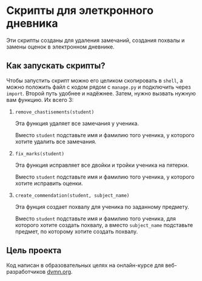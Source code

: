 # Скрипты для элеткронного дневника
Эти скрипты созданы для удаления замечаний, создания похвалы и замены оценок в электронном дневнике.


## Как запускать скрипты?
Чтобы запустить скрипт можно его целиком скопировать в `shell`, а можно положить файл с кодом рядом с `manage.py` и подключить через `import`. Второй путь удобнее и надёжнее.
Затем, нужно вызвать нужную вам функцию.
Их всего 3:

1. `remove_chastisements(student)`

    Эта функция удаляет все замечания у ученика.

    Вместо `student` подставьте имя и фамилию того ученика, у которого хотите удалить все замечания.

2. `fix_marks(student)`

    Эта функция исправляет все двойки и тройки ученика на пятерки.

    Вместо `student` подставьте имя и фамилию того ученика, у которого хотите исправить оценки.

3. `create_commendation(student, subject_name)`

    Эта фунция создает похвалу для ученика по заданному предмету.

    Вместо `student` подставьте имя и фамилию того ученика, для которого хотите создать похвалу, а вместо `subject_name` подставьте предмет, по которому хотите создать похвалу.


## Цель проекта
Код написан в образовательных целях на онлайн-курсе для веб-разработчиков [dvmn.org](https://dvmn.org/).